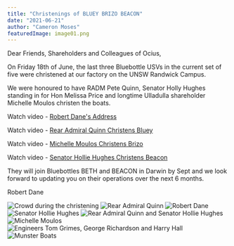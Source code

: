 ```yaml
---
title: "Christenings of BLUEY BRIZO BEACON"
date: "2021-06-21"
author: "Cameron Moses"
featuredImage: image01.png
---
```


Dear Friends, Shareholders and Colleagues of Ocius,

On Friday 18th of June, the last three Bluebottle USVs in the current set of five were christened at our factory on the UNSW Randwick Campus. 

We were honoured to have RADM Pete Quinn, Senator Holly Hughes standing in for Hon Melissa Price and longtime Ulladulla shareholder Michelle Moulos christen the boats.


Watch video - [Robert Dane's Address](https://youtu.be/tfZA_KvahKM)

Watch video - [Rear Admiral Quinn Christens Bluey](https://youtu.be/g7E2HOFkhsc)

Watch video - [Michelle Moulos Christens Brizo](https://youtu.be/yPB_7lOBqdo)

Watch video - [Senator Hollie Hughes Christens Beacon](https://youtu.be/wqe9WhGWRq8)


They will join Bluebottles BETH and BEACON in Darwin by Sept and we look forward to updating you on their operations over the next 6 months.

Robert Dane


![Crowd during the christening](image01.jpg)
![Rear Admiral Quinn](image02.jpg)
![Robert Dane](image03.jpg)
![Senator Hollie Hughes](image04.jpg)
![Rear Admiral Quinn and Senator Hollie Hughes](image05.jpg)
![Michelle Moulos](image06.jpg)
![Engineers Tom Grimes, George Richardson and Harry Hall](image07.jpg)
![Munster Boats](image08.jpg)
